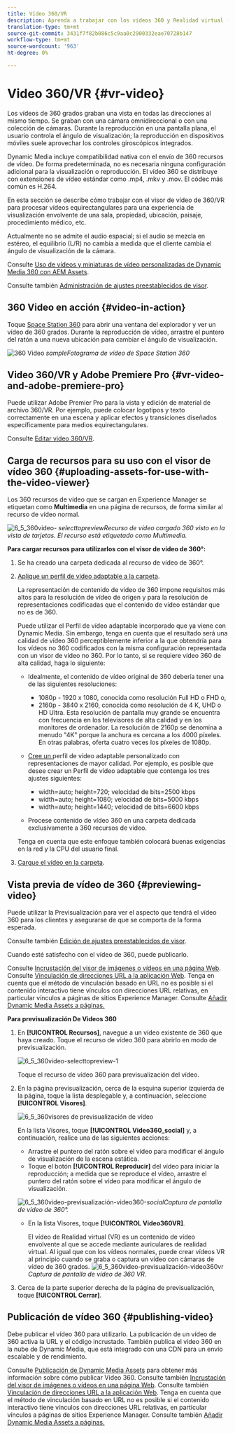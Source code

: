 ```yaml
---
title: Vídeo 360/VR
description: Aprenda a trabajar con los vídeos 360 y Realidad virtual (VR) en Dynamic Media.
translation-type: tm+mt
source-git-commit: 3431f7f82b086c5c9aa0c2900332eae70728b147
workflow-type: tm+mt
source-wordcount: '963'
ht-degree: 0%

---
```



# Video 360/VR {#vr-video}

Los vídeos de 360 grados graban una vista en todas las direcciones al mismo tiempo. Se graban con una cámara omnidireccional o con una colección de cámaras. Durante la reproducción en una pantalla plana, el usuario controla el ángulo de visualización; la reproducción en dispositivos móviles suele aprovechar los controles giroscópicos integrados.

Dynamic Media incluye compatibilidad nativa con el envío de 360 recursos de vídeo. De forma predeterminada, no es necesaria ninguna configuración adicional para la visualización o reproducción. El vídeo 360 se distribuye con extensiones de vídeo estándar como .mp4, .mkv y .mov. El códec más común es H.264.

En esta sección se describe cómo trabajar con el visor de vídeo de 360/VR para procesar vídeos equirectangulares para una experiencia de visualización envolvente de una sala, propiedad, ubicación, paisaje, procedimiento médico, etc.

Actualmente no se admite el audio espacial; si el audio se mezcla en estéreo, el equilibrio (L/R) no cambia a medida que el cliente cambia el ángulo de visualización de la cámara.

Consulte [Uso de vídeos y miniaturas de vídeo personalizadas de Dynamic Media 360 con AEM Assets](https://experienceleague.adobe.com/docs/experience-manager-learn/assets/dynamic-media/dynamic-media-360-video-custom-thumbnail-feature-video-use.html#dynamic-media).

Consulte también [Administración de ajustes preestablecidos de visor](/help/assets/dynamic-media/managing-viewer-presets.md).

## 360 Video en acción {#video-in-action}

Toque [Space Station 360](http://mobiletest.scene7.com/s7viewers/html5/Video360Viewer.html?asset=Viewers/space_station_360-AVS) para abrir una ventana del explorador y ver un vídeo de 360 grados. Durante la reproducción de vídeo, arrastre el puntero del ratón a una nueva ubicación para cambiar el ángulo de visualización.

![360 Video ](assets/6_5_360videoiss_simplified.png)
*sampleFotograma de vídeo de Space Station 360*

## Video 360/VR y Adobe Premiere Pro {#vr-video-and-adobe-premiere-pro}

Puede utilizar Adobe Premier Pro para la vista y edición de material de archivo 360/VR. Por ejemplo, puede colocar logotipos y texto correctamente en una escena y aplicar efectos y transiciones diseñados específicamente para medios equirectangulares.

Consulte [Editar video 360/VR](https://helpx.adobe.com/premiere-pro/how-to/edit-360-vr-video.html).

## Carga de recursos para su uso con el visor de vídeo 360 {#uploading-assets-for-use-with-the-video-viewer}

Los 360 recursos de vídeo que se cargan en Experience Manager se etiquetan como **Multimedia** en una página de recursos, de forma similar al recurso de vídeo normal.

![6_5_360video-](assets/6_5_360video-selecttopreview.png)
*selecttopreviewRecurso de vídeo cargado 360 visto en la vista de tarjetas. El recurso está etiquetado como Multimedia.*

**Para cargar recursos para utilizarlos con el visor de vídeo de 360°:**

1. Se ha creado una carpeta dedicada al recurso de vídeo de 360°.
1. [Aplique un perfil de vídeo adaptable a la carpeta](/help/assets/dynamic-media/video-profiles.md#applying-a-video-profile-to-folders).

   La representación de contenido de vídeo de 360 impone requisitos más altos para la resolución de vídeo de origen y para la resolución de representaciones codificadas que el contenido de vídeo estándar que no es de 360.

   Puede utilizar el Perfil de vídeo adaptable incorporado que ya viene con Dynamic Media. Sin embargo, tenga en cuenta que el resultado será una calidad de vídeo 360 perceptiblemente inferior a la que obtendría para los vídeos no 360 codificados con la misma configuración representada con un visor de vídeo no 360. Por lo tanto, si se requiere vídeo 360 de alta calidad, haga lo siguiente:

   * Idealmente, el contenido de vídeo original de 360 debería tener una de las siguientes resoluciones:

      * 1080p - 1920 x 1080, conocida como resolución Full HD o FHD o,
      * 2160p - 3840 x 2160, conocida como resolución de 4 K, UHD o HD Ultra. Esta resolución de pantalla muy grande se encuentra con frecuencia en los televisores de alta calidad y en los monitores de ordenador. La resolución de 2160p se denomina a menudo &quot;4K&quot; porque la anchura es cercana a los 4000 píxeles. En otras palabras, oferta cuatro veces los píxeles de 1080p.
   * [Cree un ](/help/assets/dynamic-media/video-profiles.md#creating-a-video-encoding-profile-for-adaptive-streaming) perfil de vídeo adaptable personalizado con representaciones de mayor calidad. Por ejemplo, es posible que desee crear un Perfil de vídeo adaptable que contenga los tres ajustes siguientes:

      * width=auto; height=720; velocidad de bits=2500 kbps
      * width=auto; height=1080; velocidad de bits=5000 kbps
      * width=auto; height=1440; velocidad de bits=6600 kbps
   * Procese contenido de vídeo 360 en una carpeta dedicada exclusivamente a 360 recursos de vídeo.

   Tenga en cuenta que este enfoque también colocará buenas exigencias en la red y la CPU del usuario final.

1. [Cargue el vídeo en la carpeta](/help/assets/manage-video-assets.md#upload-and-preview-video-assets).

<!--

## Overriding the default aspect ratio of 360 videos  {#overriding-the-default-aspect-ratio-of-videos}

For an uploaded asset to qualify as a 360 video that you intend to use with the 360 Video viewer, the asset must have an aspect ratio of 2.

By default, AEM detects video as "360" if its aspect ratio (width/height) is 2.0. If you are an Administrator, you can override the default aspect ratio setting of 2 by setting the optional `s7video360AR` property in CRXDE Lite at the following:

* `/conf/global/settings/cloudconfigs/dmscene7/jcr:content`

  * **Property type**: Double
  * **Value**: floating-point aspect ratio, default 2.0.

After you set this property, it takes effect immediately on both existing videos and newly uploaded videos.

The aspect ratio applies to 360 video assets for the asset details page and the [Video 360 Media WCM component](/help/assets/dynamic-media/adding-dynamic-media-assets-to-pages.md#dynamic-media-components).

Start by uploading 360 Videos.

-->

## Vista previa de vídeo de 360 {#previewing-video}

Puede utilizar la Previsualización para ver el aspecto que tendrá el vídeo 360 para los clientes y asegurarse de que se comporta de la forma esperada.

Consulte también [Edición de ajustes preestablecidos de visor](/help/assets/dynamic-media/managing-viewer-presets.md#editing-viewer-presets).

Cuando esté satisfecho con el vídeo de 360, puede publicarlo.

Consulte [Incrustación del visor de imágenes o vídeos en una página Web](/help/assets/dynamic-media/embed-code.md).
Consulte [Vinculación de direcciones URL a la aplicación Web](/help/assets/dynamic-media/linking-urls-to-yourwebapplication.md). Tenga en cuenta que el método de vinculación basado en URL no es posible si el contenido interactivo tiene vínculos con direcciones URL relativas, en particular vínculos a páginas de sitios Experience Manager.
Consulte [Añadir Dynamic Media Assets a páginas.](/help/assets/dynamic-media/adding-dynamic-media-assets-to-pages.md)

**Para previsualización De Videos 360**

1. En **[!UICONTROL Recursos]**, navegue a un vídeo existente de 360 que haya creado. Toque el recurso de vídeo 360 para abrirlo en modo de previsualización.

   ![6_5_360video-selecttopreview-1](assets/6_5_360video-selecttopreview-1.png)

   Toque el recurso de vídeo 360 para previsualización del vídeo.

1. En la página previsualización, cerca de la esquina superior izquierda de la página, toque la lista desplegable y, a continuación, seleccione **[!UICONTROL Visores]**.

   ![6_5_360visores de previsualización de vídeo](assets/6_5_360video-preview-viewers.png)

   En la lista Visores, toque **[!UICONTROL Video360_social]** y, a continuación, realice una de las siguientes acciones:

   * Arrastre el puntero del ratón sobre el vídeo para modificar el ángulo de visualización de la escena estática.
   * Toque el botón **[!UICONTROL Reproducir]** del vídeo para iniciar la reproducción; a medida que se reproduce el vídeo, arrastre el puntero del ratón sobre el vídeo para modificar el ángulo de visualización.

   ![6_5_360video-previsualización-video360-](assets/6_5_360video-preview-video360-social.png)*socialCaptura de pantalla de vídeo de 360°.*

   * En la lista Visores, toque **[!UICONTROL Video360VR]**.

      El vídeo de Realidad virtual (VR) es un contenido de vídeo envolvente al que se accede mediante auriculares de realidad virtual. Al igual que con los vídeos normales, puede crear vídeos VR al principio cuando se graba o captura un vídeo con cámaras de vídeo de 360 grados.
   ![6_5_360video-previsualización-video360vr](assets/6_5_360video-preview-video360vr.png)
   *Captura de pantalla de vídeo de 360 VR.*

1. Cerca de la parte superior derecha de la página de previsualización, toque **[!UICONTROL Cerrar]**.

## Publicación de vídeo 360 {#publishing-video}

Debe publicar el vídeo 360 para utilizarlo. La publicación de un vídeo de 360 activa la URL y el código incrustado. También publica el vídeo 360 en la nube de Dynamic Media, que está integrado con una CDN para un envío escalable y de rendimiento.

Consulte [Publicación de Dynamic Media Assets](/help/assets/dynamic-media/publishing-dynamicmedia-assets.md) para obtener más información sobre cómo publicar Video 360.
Consulte también [Incrustación del visor de imágenes o vídeos en una página Web](/help/assets/dynamic-media/embed-code.md).
Consulte también [Vinculación de direcciones URL a la aplicación Web](/help/assets/dynamic-media/linking-urls-to-yourwebapplication.md). Tenga en cuenta que el método de vinculación basado en URL no es posible si el contenido interactivo tiene vínculos con direcciones URL relativas, en particular vínculos a páginas de sitios Experience Manager.
Consulte también [Añadir Dynamic Media Assets a páginas.](/help/assets/dynamic-media/adding-dynamic-media-assets-to-pages.md)
